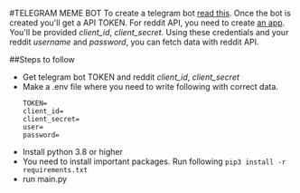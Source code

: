#TELEGRAM MEME BOT
To create a telegram bot [read this](https://core.telegram.org/bots/#3-how-do-i-create-a-bot). Once the bot is created you'll get a API TOKEN. For reddit API, you need to create [an app](https://www.reddit.com/prefs/apps). You'll be provided _client_id_, _client_secret_. Using these credentials and your reddit _username_ and _password_, you can fetch data with reddit API. 

##Steps to follow
- Get telegram bot TOKEN and reddit _client_id_, _client_secret_
- Make a .env file where you need to write following with correct data.
    ```
    TOKEN=
    client_id=
    client_secret=
    user=
    password=
    ```
- Install python 3.8 or higher
- You need to install important packages. Run following ```pip3 install -r requirements.txt```
- run main.py
